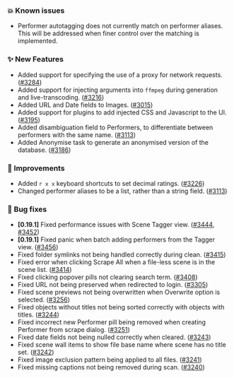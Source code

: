 ### 💥 Known issues
* Performer autotagging does not currently match on performer aliases. This will be addressed when finer control over the matching is implemented.

### ✨ New Features
* Added support for specifying the use of a proxy for network requests. ([#3284](https://github.com/stashapp/stash/pull/3284))
* Added support for injecting arguments into `ffmpeg` during generation and live-transcoding. ([#3216](https://github.com/stashapp/stash/pull/3216))
* Added URL and Date fields to Images. ([#3015](https://github.com/stashapp/stash/pull/3015))
* Added support for plugins to add injected CSS and Javascript to the UI. ([#3195](https://github.com/stashapp/stash/pull/3195))
* Added disambiguation field to Performers, to differentiate between performers with the same name. ([#3113](https://github.com/stashapp/stash/pull/3113))
* Added Anonymise task to generate an anonymised version of the database. ([#3186](https://github.com/stashapp/stash/pull/3186))

### 🎨 Improvements
* Added `r x x` keyboard shortcuts to set decimal ratings. ([#3226](https://github.com/stashapp/stash/pull/3226))
* Changed performer aliases to be a list, rather than a string field. ([#3113](https://github.com/stashapp/stash/pull/3113))

### 🐛 Bug fixes
* **[0.19.1]** Fixed performance issues with Scene Tagger view. ([#3444](https://github.com/stashapp/stash/pull/3444), [#3452](https://github.com/stashapp/stash/pull/3452))
* **[0.19.1]** Fixed panic when batch adding performers from the Tagger view. ([#3456](https://github.com/stashapp/stash/pull/3456))
* Fixed folder symlinks not being handled correctly during clean. ([#3415](https://github.com/stashapp/stash/pull/3415))
* Fixed error when clicking Scrape All when a file-less scene is in the scene list. ([#3414](https://github.com/stashapp/stash/pull/3414))
* Fixed clicking popover pills not clearing search term. ([#3408](https://github.com/stashapp/stash/pull/3408))
* Fixed URL not being preserved when redirected to login. ([#3305](https://github.com/stashapp/stash/pull/3305))
* Fixed scene previews not being overwritten when Overwrite option is selected. ([#3256](https://github.com/stashapp/stash/pull/3256))
* Fixed objects without titles not being sorted correctly with objects with titles. ([#3244](https://github.com/stashapp/stash/pull/3244))
* Fixed incorrect new Performer pill being removed when creating Performer from scrape dialog. ([#3251](https://github.com/stashapp/stash/pull/3251))
* Fixed date fields not being nulled correctly when cleared. ([#3243](https://github.com/stashapp/stash/pull/3243))
* Fixed scene wall items to show file base name where scene has no title set. ([#3242](https://github.com/stashapp/stash/pull/3242))
* Fixed image exclusion pattern being applied to all files. ([#3241](https://github.com/stashapp/stash/pull/3241))
* Fixed missing captions not being removed during scan. ([#3240](https://github.com/stashapp/stash/pull/3240))